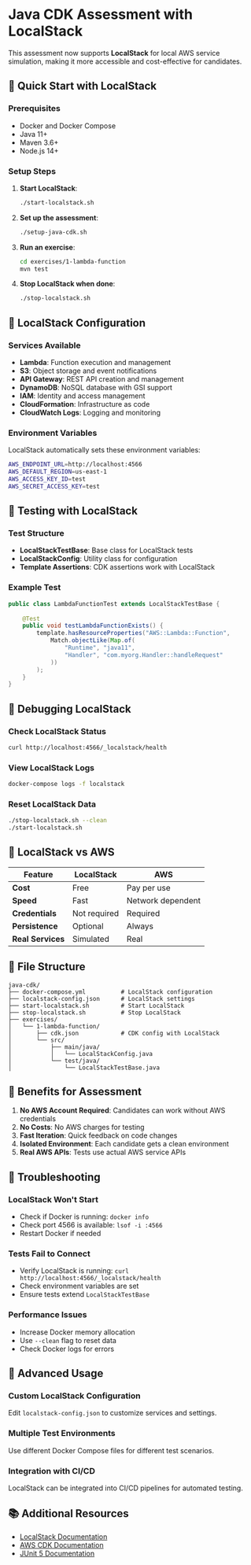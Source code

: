# Java CDK Assessment with LocalStack

This assessment now supports **LocalStack** for local AWS service simulation, making it more accessible and cost-effective for candidates.

## 🚀 Quick Start with LocalStack

### Prerequisites
- Docker and Docker Compose
- Java 11+
- Maven 3.6+
- Node.js 14+

### Setup Steps

1. **Start LocalStack**:
   ```bash
   ./start-localstack.sh
   ```

2. **Set up the assessment**:
   ```bash
   ./setup-java-cdk.sh
   ```

3. **Run an exercise**:
   ```bash
   cd exercises/1-lambda-function
   mvn test
   ```

4. **Stop LocalStack when done**:
   ```bash
   ./stop-localstack.sh
   ```

## 🔧 LocalStack Configuration

### Services Available
- **Lambda**: Function execution and management
- **S3**: Object storage and event notifications
- **API Gateway**: REST API creation and management
- **DynamoDB**: NoSQL database with GSI support
- **IAM**: Identity and access management
- **CloudFormation**: Infrastructure as code
- **CloudWatch Logs**: Logging and monitoring

### Environment Variables
LocalStack automatically sets these environment variables:
```bash
AWS_ENDPOINT_URL=http://localhost:4566
AWS_DEFAULT_REGION=us-east-1
AWS_ACCESS_KEY_ID=test
AWS_SECRET_ACCESS_KEY=test
```

## 🧪 Testing with LocalStack

### Test Structure
- **LocalStackTestBase**: Base class for LocalStack tests
- **LocalStackConfig**: Utility class for configuration
- **Template Assertions**: CDK assertions work with LocalStack

### Example Test
```java
public class LambdaFunctionTest extends LocalStackTestBase {
    
    @Test
    public void testLambdaFunctionExists() {
        template.hasResourceProperties("AWS::Lambda::Function", 
            Match.objectLike(Map.of(
                "Runtime", "java11",
                "Handler", "com.myorg.Handler::handleRequest"
            ))
        );
    }
}
```

## 🐛 Debugging LocalStack

### Check LocalStack Status
```bash
curl http://localhost:4566/_localstack/health
```

### View LocalStack Logs
```bash
docker-compose logs -f localstack
```

### Reset LocalStack Data
```bash
./stop-localstack.sh --clean
./start-localstack.sh
```

## 🔄 LocalStack vs AWS

| Feature | LocalStack | AWS |
|---------|------------|-----|
| **Cost** | Free | Pay per use |
| **Speed** | Fast | Network dependent |
| **Credentials** | Not required | Required |
| **Persistence** | Optional | Always |
| **Real Services** | Simulated | Real |

## 📁 File Structure

```
java-cdk/
├── docker-compose.yml          # LocalStack configuration
├── localstack-config.json      # LocalStack settings
├── start-localstack.sh         # Start LocalStack
├── stop-localstack.sh          # Stop LocalStack
├── exercises/
│   └── 1-lambda-function/
│       ├── cdk.json            # CDK config with LocalStack
│       └── src/
│           ├── main/java/
│           │   └── LocalStackConfig.java
│           └── test/java/
│               └── LocalStackTestBase.java
```

## 🎯 Benefits for Assessment

1. **No AWS Account Required**: Candidates can work without AWS credentials
2. **No Costs**: No AWS charges for testing
3. **Fast Iteration**: Quick feedback on code changes
4. **Isolated Environment**: Each candidate gets a clean environment
5. **Real AWS APIs**: Tests use actual AWS service APIs

## 🔧 Troubleshooting

### LocalStack Won't Start
- Check if Docker is running: `docker info`
- Check port 4566 is available: `lsof -i :4566`
- Restart Docker if needed

### Tests Fail to Connect
- Verify LocalStack is running: `curl http://localhost:4566/_localstack/health`
- Check environment variables are set
- Ensure tests extend `LocalStackTestBase`

### Performance Issues
- Increase Docker memory allocation
- Use `--clean` flag to reset data
- Check Docker logs for errors

## 🚀 Advanced Usage

### Custom LocalStack Configuration
Edit `localstack-config.json` to customize services and settings.

### Multiple Test Environments
Use different Docker Compose files for different test scenarios.

### Integration with CI/CD
LocalStack can be integrated into CI/CD pipelines for automated testing.

## 📚 Additional Resources

- [LocalStack Documentation](https://docs.localstack.cloud/)
- [AWS CDK Documentation](https://docs.aws.amazon.com/cdk/)
- [JUnit 5 Documentation](https://junit.org/junit5/docs/current/user-guide/)
